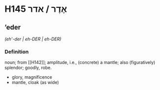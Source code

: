 # H145 אֶדֶר / אדר

## ʼeder

_(eh'-der | eh-DER | eh-DER)_

### Definition

noun; from [[H142]]; amplitude, i.e., (concrete) a mantle; also (figuratively) splendor; goodly, robe.

- glory, magnificence
- mantle, cloak (as wide)
